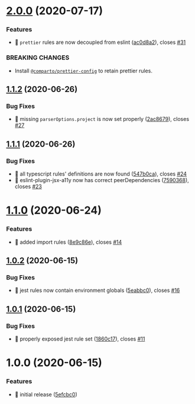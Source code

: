 # [2.0.0](https://github.com/comparto/eslint-config/compare/v1.1.2...v2.0.0) (2020-07-17)


### Features

* 🎸 `prettier` rules are now decoupled from eslint ([ac0d8a2](https://github.com/comparto/eslint-config/commit/ac0d8a29a344044479c712bd8e57e299d72042fd)), closes [#31](https://github.com/comparto/eslint-config/issues/31)


### BREAKING CHANGES

* Install [`@comparto/prettier-config`](https://github.com/comparto/prettier-config) to retain prettier rules.

## [1.1.2](https://github.com/comparto/eslint-config/compare/v1.1.1...v1.1.2) (2020-06-26)


### Bug Fixes

* 🐛 missing `parserOptions.project` is now set properly ([2ac8679](https://github.com/comparto/eslint-config/commit/2ac8679d64f519bf56a6d8217948ce2de5b889fb)), closes [#27](https://github.com/comparto/eslint-config/issues/27)

## [1.1.1](https://github.com/comparto/eslint-config/compare/v1.1.0...v1.1.1) (2020-06-26)


### Bug Fixes

* 🐛 all typescript rules' definitions are now found ([547b0ca](https://github.com/comparto/eslint-config/commit/547b0ca01533482136407c30294ec9d724f69235)), closes [#24](https://github.com/comparto/eslint-config/issues/24)
* 🐛 eslint-plugin-jsx-a11y now has correct peerDependencies ([7590368](https://github.com/comparto/eslint-config/commit/759036873052dd85430ff27dabc5870fbb0bc170)), closes [#23](https://github.com/comparto/eslint-config/issues/23)

# [1.1.0](https://github.com/comparto/eslint-config/compare/v1.0.2...v1.1.0) (2020-06-24)


### Features

* 🎸 added import rules ([8e9c86e](https://github.com/comparto/eslint-config/commit/8e9c86e2c4df0e355461f79f2b7b66319afc2ef0)), closes [#14](https://github.com/comparto/eslint-config/issues/14)

## [1.0.2](https://github.com/comparto/eslint-config/compare/v1.0.1...v1.0.2) (2020-06-15)


### Bug Fixes

* 🐛 jest rules now contain environment globals ([5eabbc0](https://github.com/comparto/eslint-config/commit/5eabbc0bb3c99cf976a42a4f3f50487507121403)), closes [#16](https://github.com/comparto/eslint-config/issues/16)

## [1.0.1](https://github.com/comparto/eslint-config/compare/v1.0.0...v1.0.1) (2020-06-15)


### Bug Fixes

* 🐛 properly exposed jest rule set ([1860c17](https://github.com/comparto/eslint-config/commit/1860c17cfd9dfccb61daf671677020b3b1fa14ea)), closes [#11](https://github.com/comparto/eslint-config/issues/11)

# 1.0.0 (2020-06-15)


### Features

* 🎸 initial release ([5efcbc0](https://github.com/comparto/eslint-config/commit/5efcbc0940b622b77ed2da051fe4aa0a38e9e958))
